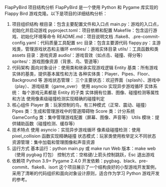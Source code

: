 FlapPyBird 项目结构分析
FlapPyBird 是一个使用 Python 和 Pygame 库实现的 Flappy Bird 游戏克隆。以下是项目的详细结构分析：

1. 项目组织结构
根目录：包含主要配置文件和入口点
main.py：游戏的入口点，初始化并启动游戏
pyproject.toml：项目依赖和配置
Makefile：包含运行游戏、初始化环境等命令
README.md：项目说明文档
.flake8、.pre-commit-config.yaml：代码质量工具配置
src 目录：包含主要源代码
flappy.py：主游戏类，管理游戏状态和主循环
entities/：游戏实体目录
utils/：工具函数和类
assets 目录：游戏资源
audio/：游戏音效（如点击、碰撞、得分等）
sprites/：游戏图像资源（背景、鸟、管道等）
2. 代码架构
面向对象设计：使用类和继承实现游戏逻辑
Entity 基类：所有游戏实体的基类，提供基本属性和方法
各种实体类：Player、Pipes、Floor、Background 等
游戏状态管理：
三个主要状态：欢迎界面（splash）、游戏中（play）、游戏结束（game_over）
使用 asyncio 实现异步游戏循环
实体系统：
每个游戏元素都是 Entity 的子类
实体拥有位置、图像、碰撞检测等属性和方法
使用像素级碰撞检测实现精确的碰撞判定
3. 核心组件
Player 类：玩家控制的鸟，有三种模式（正常、震动、碰撞）
Pipes 类：生成和管理游戏中的管道障碍物
Score 类：计分系统
GameConfig 类：集中管理游戏配置（屏幕、图像、声音等）
Utils 模块：提供辅助函数（碰撞检测、缓存等）
4. 技术特点
使用 asyncio：实现异步游戏循环
像素级碰撞检测：使用 pixel_collision 函数实现精确碰撞
状态模式：玩家类使用枚举定义不同状态
资源管理：集中加载和管理图像和声音资源
5. 运行方式
基本运行：python main.py 或 make run
Web 版本：make web（使用 pygbag 打包）
控制方式：空格键/上箭头控制跳跃，Esc 退出游戏
6. 依赖项
Python 3.9+
Pygame 2.4.0
开发依赖：pygbag、black、pre-commit、flake8、isort
这个项目展示了一个结构良好的小型游戏开发案例，采用了清晰的代码组织和面向对象设计原则，适合作为学习 Python 游戏开发的参考。